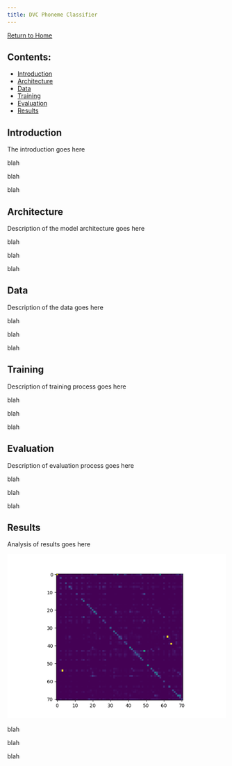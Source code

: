 ```yaml
---
title: DVC Phoneme Classifier
---
```

[Return to Home](index.md)
## Contents:
- [Introduction](#introduction)
- [Architecture](#architecture)
- [Data](#data)
- [Training](#training)
- [Evaluation](#evaluation)
- [Results](#results)


## Introduction
The introduction goes here

blah

blah

blah

## Architecture
Description of the model architecture goes here

blah

blah

blah

## Data
Description of the data goes here

blah

blah

blah

## Training
Description of training process goes here

blah

blah

blah

## Evaluation
Description of evaluation process goes here

blah

blah

blah

## Results
Analysis of results goes here

![alt text](test_results/mixedmodel-mixeddata/percent_confusion_matrix.png)

blah

blah

blah
